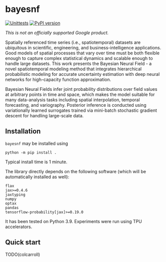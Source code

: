 # bayesnf

[![Unittests](https://github.com/google/bayesnf/actions/workflows/pytest_and_autopublish.yml/badge.svg)](https://github.com/google/bayesnf/actions/workflows/pytest_and_autopublish.yml)
[![PyPI version](https://badge.fury.io/py/bayesnf.svg)](https://badge.fury.io/py/bayesnf)

*This is not an officially supported Google product.*


Spatially referenced time series (i.e., spatiotemporal) datasets are ubiquitous in scientific, engineering, and business-intelligence applications. Good models of spatial processes that vary over time must be both flexible enough to capture complex statistical dynamics and scalable enough to handle large datasets. This work presents the Bayesian Neural Field - a novel spatiotemporal modeling method that integrates hierarchical probabilistic modeling for accurate uncertainty estimation with deep neural networks for high-capacity function approximation.

Bayesian Neural Fields infer joint probability distributions over field values at arbitrary points in time and space, which makes the model suitable for many data-analysis tasks including spatial interpolation, temporal forecasting, and variography. Posterior inference is conducted using variationally learned surrogates trained via mini-batch stochastic gradient descent for handling large-scale data.

## Installation

`bayesnf` may be installed using

```
python -m pip install .
```

Typical install time is 1 minute.

The library directly depends on the following software (which will be automatically installed as well):

```
flax
jax>=0.4.6
jaxtyping
numpy
optax
pandas
tensorflow-probability[jax]>=0.19.0
```

It has been tested on Python 3.9. Experiments were run using TPU accelerators.

## Quick start

TODO(colcarroll)